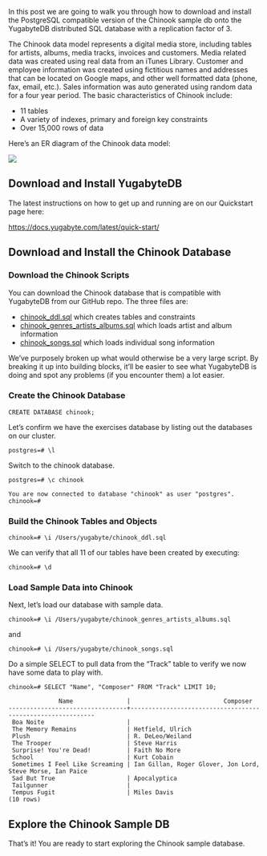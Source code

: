 In this post we are going to walk you through how to download and install the PostgreSQL compatible version of the Chinook sample db onto the YugabyteDB distributed SQL database with a replication factor of 3.

The Chinook data model represents a digital media store, including tables for artists, albums, media tracks, invoices and customers. Media related data was created using real data from an iTunes Library. Customer and employee information was created using fictitious names and addresses that can be located on Google maps, and other well formatted data (phone, fax, email, etc.). Sales information was auto generated using random data for a four year period. The basic characteristics of Chinook include:

* 11 tables
* A variety of indexes, primary and foreign key constraints
* Over 15,000 rows of data

Here’s an ER diagram of the Chinook data model:

![](https://3lr6t13cowm230cj0q42yphj-wpengine.netdna-ssl.com/wp-content/uploads/2019/07/distributed-sql-scale-out-postgresql-chinook-01.png)

## Download and Install YugabyteDB

The latest instructions on how to get up and running are on our Quickstart page here:

https://docs.yugabyte.com/latest/quick-start/

## Download and Install the Chinook Database

### Download the Chinook Scripts

You can download the Chinook database that is compatible with YugabyteDB from our GitHub repo. The three files are:

* [chinook_ddl.sql](https://github.com/Yugabyte/yugabyte-db/blob/master/sample/chinook_ddl.sql) which creates tables and constraints
* [chinook_genres_artists_albums.sql](https://github.com/Yugabyte/yugabyte-db/blob/master/sample/chinook_genres_artists_albums.sql) which loads artist and album information
* [chinook_songs.sql](https://github.com/Yugabyte/yugabyte-db/blob/master/sample/chinook_songs.sql) which loads individual song information

We’ve purposely broken up what would otherwise be a very large script. By breaking it up into building blocks, it’ll be easier to see what YugabyteDB is doing and spot any problems (if you encounter them) a lot easier.

### Create the Chinook Database

```
CREATE DATABASE chinook;
```

Let’s confirm we have the exercises database by listing out the databases on our cluster.
```
postgres=# \l
```
Switch to the chinook database.
```
postgres=# \c chinook

You are now connected to database "chinook" as user "postgres".
chinook=#
```

### Build the Chinook Tables and Objects
```
chinook=# \i /Users/yugabyte/chinook_ddl.sql
```

We can verify that all 11 of our tables have been created by executing:

```
chinook=# \d
```

### Load Sample Data into Chinook
Next, let’s load our database with sample data.
```
chinook=# \i /Users/yugabyte/chinook_genres_artists_albums.sql
```

and
```
chinook=# \i /Users/yugabyte/chinook_songs.sql
```

Do a simple SELECT to pull data from the “Track” table to verify we now have some data to play with.
```
chinook=# SELECT "Name", "Composer" FROM "Track" LIMIT 10;

              Name               |                          Composer                          
---------------------------------+------------------------------------------------------------
 Boa Noite                       | 
 The Memory Remains              | Hetfield, Ulrich
 Plush                           | R. DeLeo/Weiland
 The Trooper                     | Steve Harris
 Surprise! You're Dead!          | Faith No More
 School                          | Kurt Cobain
 Sometimes I Feel Like Screaming | Ian Gillan, Roger Glover, Jon Lord, Steve Morse, Ian Paice
 Sad But True                    | Apocalyptica
 Tailgunner                      | 
 Tempus Fugit                    | Miles Davis
(10 rows)
```
## Explore the Chinook Sample DB
That’s it! You are ready to start exploring the Chinook sample database.